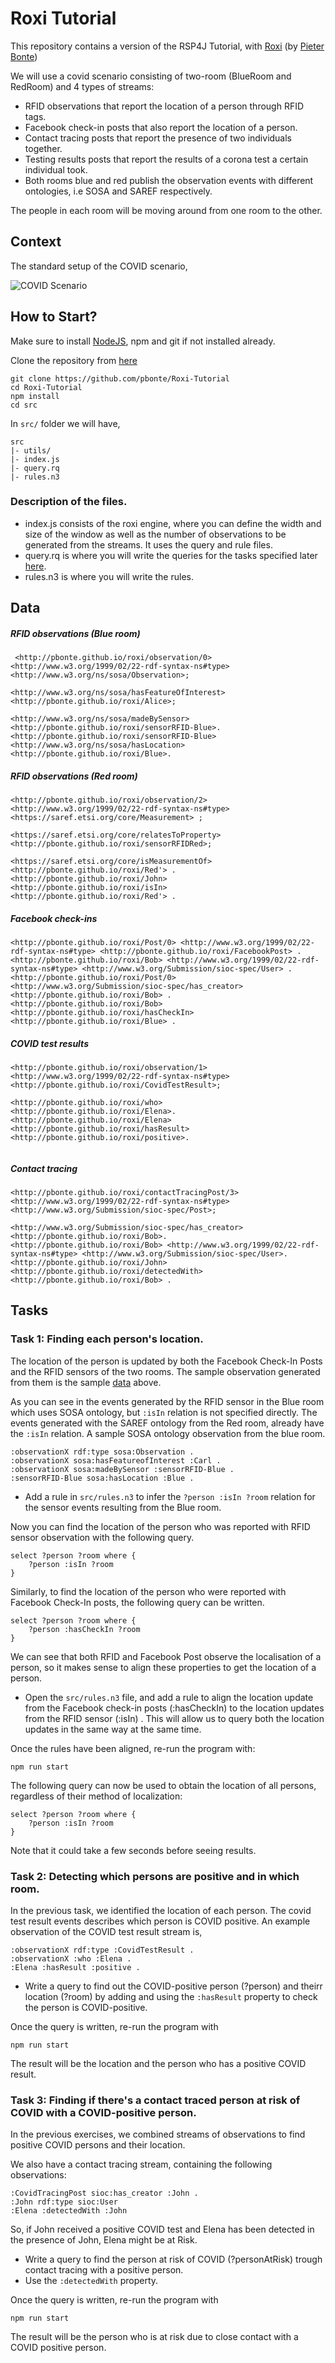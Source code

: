 # Roxi Tutorial

This repository contains a version of the RSP4J Tutorial, with [Roxi](https://github.com/pbonte/roxi) (by [Pieter Bonte](https://pbonte.github.io/))

We will use a covid scenario consisting of two-room (BlueRoom and RedRoom) and 4 types of streams:

- RFID observations that report the location of a person through RFID tags.
- Facebook check-in posts that also report the location of a person.
- Contact tracing posts that report the presence of two individuals together.
- Testing results posts that report the results of a corona test a certain individual took.
- Both rooms blue and red publish the observation events with different ontologies, i.e SOSA and SAREF respectively.

The people in each room will be moving around from one room to the other.

## Context

The standard setup of the COVID scenario,

![COVID Scenario](https://argahsuknesib.github.io/static-files/figures/roxi.png)

## How to Start?

Make sure to install [NodeJS](https://nodejs.org/en/), npm and git if not installed already.

Clone the repository from [here](https://github.com/pbonte/Roxi-Tutorial)

```
git clone https://github.com/pbonte/Roxi-Tutorial
cd Roxi-Tutorial
npm install
cd src
```

In `src/` folder we will have,

```
src
|- utils/
|- index.js
|- query.rq
|- rules.n3
```

### Description of the files.

- index.js consists of the roxi engine, where you can define the width and size of the window as well as the number of observations to be generated from the streams. It uses the query and rule files.
- query.rq is where you will write the queries for the tasks specified later [here](#tasks).
- rules.n3 is where you will write the rules.


## Data

##### RFID observations (Blue room)
```
 <http://pbonte.github.io/roxi/observation/0> <http://www.w3.org/1999/02/22-rdf-syntax-ns#type> <http://www.w3.org/ns/sosa/Observation>;
                                              <http://www.w3.org/ns/sosa/hasFeatureOfInterest> <http://pbonte.github.io/roxi/Alice>;
                                              <http://www.w3.org/ns/sosa/madeBySensor> <http://pbonte.github.io/roxi/sensorRFID-Blue>.
<http://pbonte.github.io/roxi/sensorRFID-Blue> <http://www.w3.org/ns/sosa/hasLocation> <http://pbonte.github.io/roxi/Blue>.

```

##### RFID observations (Red room)
```
<http://pbonte.github.io/roxi/observation/2> <http://www.w3.org/1999/02/22-rdf-syntax-ns#type> <https://saref.etsi.org/core/Measurement> ;
                                             <https://saref.etsi.org/core/relatesToProperty> <http://pbonte.github.io/roxi/sensorRFIDRed>;
                                             <https://saref.etsi.org/core/isMeasurementOf> <http://pbonte.github.io/roxi/Red'> .
<http://pbonte.github.io/roxi/John> <http://pbonte.github.io/roxi/isIn> <http://pbonte.github.io/roxi/Red'> .

```


##### Facebook check-ins
```
<http://pbonte.github.io/roxi/Post/0> <http://www.w3.org/1999/02/22-rdf-syntax-ns#type> <http://pbonte.github.io/roxi/FacebookPost> .
<http://pbonte.github.io/roxi/Bob> <http://www.w3.org/1999/02/22-rdf-syntax-ns#type> <http://www.w3.org/Submission/sioc-spec/User> .
<http://pbonte.github.io/roxi/Post/0> <http://www.w3.org/Submission/sioc-spec/has_creator> <http://pbonte.github.io/roxi/Bob> .
<http://pbonte.github.io/roxi/Bob> <http://pbonte.github.io/roxi/hasCheckIn> <http://pbonte.github.io/roxi/Blue> .

```
##### COVID test results

```
<http://pbonte.github.io/roxi/observation/1>  <http://www.w3.org/1999/02/22-rdf-syntax-ns#type> <http://pbonte.github.io/roxi/CovidTestResult>; 
                                              <http://pbonte.github.io/roxi/who> <http://pbonte.github.io/roxi/Elena>.
<http://pbonte.github.io/roxi/Elena> <http://pbonte.github.io/roxi/hasResult> <http://pbonte.github.io/roxi/positive>.


```

##### Contact tracing
```
<http://pbonte.github.io/roxi/contactTracingPost/3> <http://www.w3.org/1999/02/22-rdf-syntax-ns#type> <http://www.w3.org/Submission/sioc-spec/Post>;
                                                    <http://www.w3.org/Submission/sioc-spec/has_creator> <http://pbonte.github.io/roxi/Bob>.
<http://pbonte.github.io/roxi/Bob> <http://www.w3.org/1999/02/22-rdf-syntax-ns#type> <http://www.w3.org/Submission/sioc-spec/User>.
<http://pbonte.github.io/roxi/John> <http://pbonte.github.io/roxi/detectedWith> <http://pbonte.github.io/roxi/Bob> .
```

## Tasks

### Task 1: Finding each person's location.

The location of the person is updated by both the Facebook Check-In Posts and the RFID sensors of the two rooms. The sample observation generated from them is the sample [data](#Data) above.

As you can see in the events generated by the RFID sensor in the Blue room which uses SOSA ontology, but `:isIn` relation is not specified directly.
The events generated with the SAREF ontology from the Red room, already have the `:isIn` relation.
A sample SOSA ontology observation from the blue room.

```
:observationX rdf:type sosa:Observation .
:observationX sosa:hasFeatureofInterest :Carl .
:observationX sosa:madeBySensor :sensorRFID-Blue .
:sensorRFID-Blue sosa:hasLocation :Blue .
```

- Add a rule in `src/rules.n3` to infer the `?person :isIn ?room` relation for the sensor events resulting from the Blue room.

Now you can find the location of the person who was reported with RFID sensor observation with the following query.

```
select ?person ?room where {
    ?person :isIn ?room
}
```

Similarly, to find the location of the person who were reported with Facebook Check-In posts, the following query can be written.

```
select ?person ?room where {
    ?person :hasCheckIn ?room
}
```

We can see that both RFID and Facebook Post observe the localisation of a person, so it makes sense to align these properties to get the location of a person.

- Open the `src/rules.n3` file, and add a rule to align the location update from the Facebook check-in posts (:hasCheckIn) to the location updates from the RFID sensor (:isIn) . This will allow us to query both the location updates in the same way at the same time.

Once the rules have been aligned, re-run the program with:

```
npm run start
```

The following query can now be used to obtain the location of all persons, regardless of their method of localization:
```
select ?person ?room where {
    ?person :isIn ?room
}
```

Note that it could take a few seconds before seeing results.

### Task 2: Detecting which  persons are positive and in which room.

In the previous task, we identified the location of each person.
The covid test result events describes which person is COVID positive. An example observation of the COVID test result stream is,

```
:observationX rdf:type :CovidTestResult .
:observationX :who :Elena .
:Elena :hasResult :positive .
```

- Write a query to find out the COVID-positive person (?person) and theirr location (?room) by adding and using the `:hasResult` property to check the person is COVID-positive.

Once the query is written, re-run the program with

```
npm run start
```

The result will be the location and the person who has a positive COVID result.

### Task 3: Finding if there's a contact traced person at risk of COVID with a COVID-positive person.

In the previous exercises, we combined streams of observations to find positive COVID persons and their location.

We also have a contact tracing stream, containing the following observations:

```
:CovidTracingPost sioc:has_creator :John .
:John rdf:type sioc:User
:Elena :detectedWith :John
```

So, if John received a positive COVID test and Elena has been detected in the presence of  John, Elena might be at Risk.

- Write a query to find the person at risk of COVID (?personAtRisk) trough contact tracing with a positive person. 
- Use  the `:detectedWith` property.

Once the query is written, re-run the program with

```
npm run start
```

The result will be the person who is at risk due to close contact with a COVID positive person.


